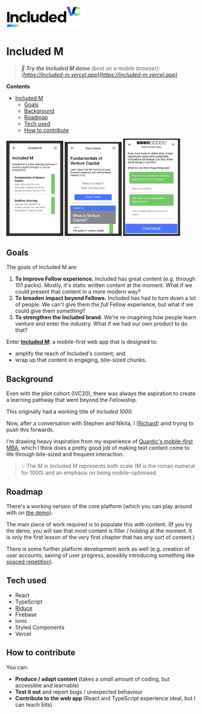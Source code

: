 <h1><img src="./src/assets/included-vc-logo.png" alt="Included VC" width="200"/></h1>

# Included M

> _📱 **Try the Included M demo** (best on a mobile browser): [https://included-m.vercel.app](https://included-m.vercel.app)_

**Contents**

- [Included M](#included-m)
  - [Goals](#goals)
  - [Background](#background)
  - [Roadmap](#roadmap)
  - [Tech used](#tech-used)
  - [How to contribute](#how-to-contribute)

<p float="left">
  <img src="./images/course-view.png" width="30%" />
  <img src="./images/chapter-view.png" width="30%" /> 
  <img src="./images/lesson-view.png" width="30%" />
</p>

## Goals

The goals of Included M are:

1. **To improve Fellow experience.** Included has great content (e.g. through 101 packs). Mostly, it's static written content at the moment. What if we could present that content in a more modern way?
2. **To broaden impact beyond Fellows.** Included has had to turn down a lot of people. We can't give them the _full_ Fellow experience, but what if we could give them _something_?
3. **To strengthen the Included brand.** We're re-imagining how people learn venture and enter the industry. What if we had our own product to do that?

Enter [**Included M**](https://included-m.vercel.app): a mobile-first web app that is designed to:

- amplify the reach of Included's content; and
- wrap up that content in engaging, bite-sized chunks.

## Background

Even with the pilot cohort (IVC20), there was always the aspiration to create a learning pathway that went beyond the Fellowship.

This originally had a working title of _Included 1000_.

Now, after a conversation with Stephen and Nikita, I ([Richard](https://richard.ng)) amd trying to push this forwards.

I'm drawing heavy inspiration from my experience of [Quantic's mobile-first MBA](https://quantic.edu/), which I think does a pretty good job of making text content come to life through bite-sized and frequent interaction.

> 💡 The _M_ in Included M represents both scale (M is the roman numeral for 1000) and an emphasis on being mobile-optimised.

## Roadmap

There's a working version of the core platform (which you can play around with on [the demo](https://included-m.vercel.app)).

The main piece of work required is to populate this with content. (If you try the demo, you will see that _most_ content is filler / holding at the moment. It is only the first lesson of the very first chapter that has _any_ sort of content.)

There is some further platform development work as well (e.g. creation of user accounts, saving of user progress, possibly introducing something like [spaced repetition](https://en.wikipedia.org/wiki/Spaced_repetition)).

## Tech used

- React
- TypeScript
- [Riduce](https://github.com/richardcrng/riduce)
- Firebase
- Ionic
- Styled Components
- Vercel

## How to contribute

You can:

- **Produce / adapt content** (takes a _small_ amount of coding, but accessible and learnable)
- **Test it out** and report bugs / unexpected behaviour
- **Contribute to the web app** (React and TypeScript experience ideal, but I can teach bits)
